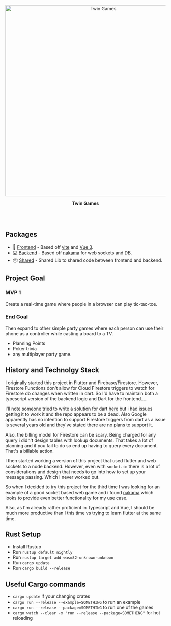 <p align='center'>
  <img src='https://images.unsplash.com/photo-1611996575749-79a3a250f948?ixlib=rb-1.2.1&ixid=MnwxMjA3fDB8MHxwaG90by1wYWdlfHx8fGVufDB8fHx8&auto=format&fit=crop&w=1470&q=80' alt='Twin Games' width='600'/>
</p>


<p align='center'>
  <b>Twin Games</b><br>
</p>

<br>
<!--
<p align='center'>
<a href="https://vitesse.netlify.app/">Live Demo</a>
</p>
-->
<br>

## Packages

- 🎨 [Frontend](./packages/frontend) - Based off [vite](https://vitejs.dev/) and [Vue 3](https://v3.vuejs.org/).
- 💻 [Backend](./packages/backend) - Based off [nakama](https://github.com/heroiclabs/nakama/) for web sockets and DB.
- 📦 [Shared](./packages/shared) - Shared Lib to shared code between frontend and backend.

## Project Goal

### MVP 1
Create a real-time game where people in a browser can play tic-tac-toe.


### End Goal
Then expand to other simple party games where each person can use their phone as a controller while casting a board to a TV.

- Planning Points
- Poker trivia
- any multiplayer party game.




## History and Technolgy Stack

I originally started this project in Flutter and Firebase/Firestore.  However, Firestore Functions don't allow for Cloud Firestore triggers to watch for Firestore db changes when written in dart. So I'd have to maintain both a typescript version of the backend logic and Dart for the frontend.....

I'll note someone tried to write a solution for dart [here](https://github.com/pulyaevskiy/firebase-functions-interop) but i had issues getting it to work it and the repo appears to be a dead. Also Google apparently has no intention to support Firestore triggers from dart as a issue is several years old and they've stated there are no plans to support it. 

Also, the billing model for Firestore can be scary. Being charged for any query i didn't design tables with lookup documents. That takes a lot of planning and if you fail to do so end up having to query every document. That's a billable action.

I then started working a version of this project that used flutter and web sockets to a node backend.  However, even with `socket.io` there is a lot of considerations and design that needs to go into how to set up your message passing. Which I never worked out. 

So when I decided to try this project for the third time I was looking for an example of a good socket based web game and i found [nakama](https://github.com/heroiclabs/nakama/) which looks to provide even better functionality for my use case.

Also, as I'm already rather proficient in Typescript and Vue, I should be much more productive than I this time vs trying to learn flutter at the same time. 

## Rust Setup

- Install Rustup
- Run ```rustup default nightly```
- Run ```rustup target add wasm32-unknown-unknown```
- Run ```cargo update```
- Run ```cargo build --release```

## Useful Cargo commands

- ```cargo update``` if your changing crates
- ```cargo run --release --example=SOMETHING``` to run an example
- ```cargo run --release --package=SOMETHING``` to run one of the games
- ```cargo watch --clear -x "run --release --package=SOMETHING"``` for hot reloading
